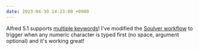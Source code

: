 ```yaml
---
date: 2023-04-30 14:23:00 +0900
---
```


Alfred 5.1 supports [multiple keywords](https://www.alfredapp.com/help/workflows/advanced/keywords/#multiple)! I've modified the [Soulver workflow](https://soulver.app/integrations/) to trigger when any numeric character is typed first (no space, argument optional) and it's working great!
